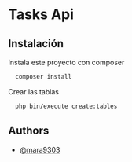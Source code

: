
# Tasks Api


## Instalación

Instala este proyecto con composer

```bash
  composer install
```

Crear las tablas
```bash
  php bin/execute create:tables
```
    
## Authors

- [@mara9303](https://github.com/mara9303)